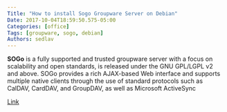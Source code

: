 ```yaml
---
Title: "How to install Sogo Groupware Server on Debian"
Date: 2017-10-04T18:59:50.575-05:00
Categories: [office]
Tags: [groupware, sogo, debian]
Authors: sedlav
---
```


**SOGo** is a fully supported and trusted groupware server with a focus on scalability and open standards, is released under the GNU GPL/LGPL v2 and above. SOGo provides a rich AJAX-based Web interface and supports multiple native clients through the use of standard protocols such as CalDAV, CardDAV, and GroupDAV, as well as Microsoft ActiveSync

[Link](https://www.howtoforge.com/tutorial/how-to-install-sogo-on-debian-8/)
